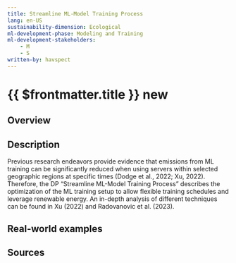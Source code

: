 ```yaml
---
title: Streamline ML-Model Training Process
lang: en-US
sustainability-dimension: Ecological
ml-development-phase: Modeling and Training
ml-development-stakeholders: 
    - M
    - S
written-by: havspect
---
```


<script setup>
import DPOverview from '../../components/DPOverview.vue'
</script>


# {{ $frontmatter.title }} <Badge type="tip">new</Badge>

## Overview
<DPOverview />

## Description
Previous research endeavors provide evidence that emissions from ML training can be significantly reduced when using servers within selected geographic regions at specific times (Dodge et al., 2022; Xu, 2022). Therefore, the DP “Streamline ML-Model Training Process” describes the optimization of the ML training setup to allow flexible training schedules and leverage renewable energy. An in-depth analysis of different techniques can be found in Xu (2022) and Radovanovic et al. (2023).

## Real-world examples 


## Sources
